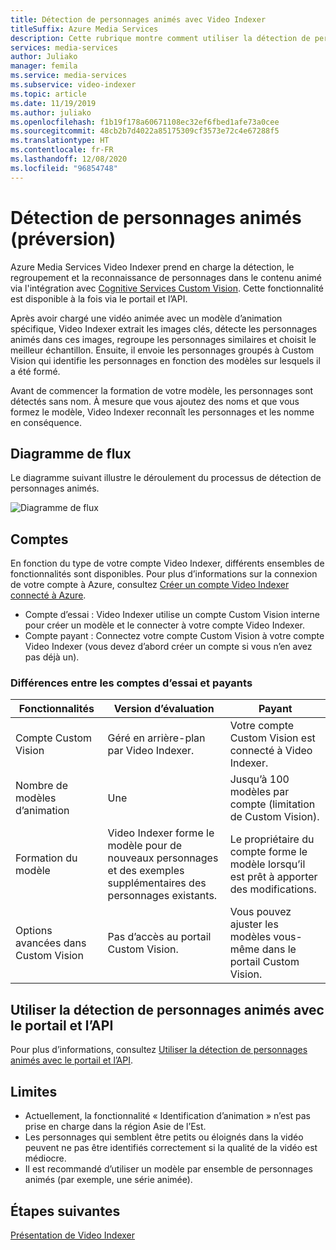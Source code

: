 ```yaml
---
title: Détection de personnages animés avec Video Indexer
titleSuffix: Azure Media Services
description: Cette rubrique montre comment utiliser la détection de personnages animés avec Video Indexer.
services: media-services
author: Juliako
manager: femila
ms.service: media-services
ms.subservice: video-indexer
ms.topic: article
ms.date: 11/19/2019
ms.author: juliako
ms.openlocfilehash: f1b19f178a60671108ec32ef6fbed1afe73a0cee
ms.sourcegitcommit: 48cb2b7d4022a85175309cf3573e72c4e67288f5
ms.translationtype: HT
ms.contentlocale: fr-FR
ms.lasthandoff: 12/08/2020
ms.locfileid: "96854748"
---
```

# <a name="animated-character-detection-preview"></a>Détection de personnages animés (préversion)

Azure Media Services Video Indexer prend en charge la détection, le regroupement et la reconnaissance de personnages dans le contenu animé via l'intégration avec [Cognitive Services Custom Vision](https://azure.microsoft.com/services/cognitive-services/custom-vision-service/). Cette fonctionnalité est disponible à la fois via le portail et l’API.

Après avoir chargé une vidéo animée avec un modèle d’animation spécifique, Video Indexer extrait les images clés, détecte les personnages animés dans ces images, regroupe les personnages similaires et choisit le meilleur échantillon. Ensuite, il envoie les personnages groupés à Custom Vision qui identifie les personnages en fonction des modèles sur lesquels il a été formé. 

Avant de commencer la formation de votre modèle, les personnages sont détectés sans nom. À mesure que vous ajoutez des noms et que vous formez le modèle, Video Indexer reconnaît les personnages et les nomme en conséquence.

## <a name="flow-diagram"></a>Diagramme de flux

Le diagramme suivant illustre le déroulement du processus de détection de personnages animés.

![Diagramme de flux](./media/animated-characters-recognition/flow.png)

## <a name="accounts"></a>Comptes

En fonction du type de votre compte Video Indexer, différents ensembles de fonctionnalités sont disponibles. Pour plus d’informations sur la connexion de votre compte à Azure, consultez [Créer un compte Video Indexer connecté à Azure](connect-to-azure.md).

* Compte d’essai : Video Indexer utilise un compte Custom Vision interne pour créer un modèle et le connecter à votre compte Video Indexer. 
* Compte payant : Connectez votre compte Custom Vision à votre compte Video Indexer (vous devez d’abord créer un compte si vous n’en avez pas déjà un).

### <a name="trial-vs-paid"></a>Différences entre les comptes d’essai et payants

|Fonctionnalités|Version d’évaluation|Payant|
|---|---|---|
|Compte Custom Vision|Géré en arrière-plan par Video Indexer. |Votre compte Custom Vision est connecté à Video Indexer.|
|Nombre de modèles d’animation|Une|Jusqu’à 100 modèles par compte (limitation de Custom Vision).|
|Formation du modèle|Video Indexer forme le modèle pour de nouveaux personnages et des exemples supplémentaires des personnages existants.|Le propriétaire du compte forme le modèle lorsqu’il est prêt à apporter des modifications.|
|Options avancées dans Custom Vision|Pas d’accès au portail Custom Vision.|Vous pouvez ajuster les modèles vous-même dans le portail Custom Vision.|

## <a name="use-the-animated-character-detection-with-portal--and-api"></a>Utiliser la détection de personnages animés avec le portail et l’API

Pour plus d’informations, consultez [Utiliser la détection de personnages animés avec le portail et l’API](animated-characters-recognition-how-to.md).

## <a name="limitations"></a>Limites

* Actuellement, la fonctionnalité « Identification d’animation » n’est pas prise en charge dans la région Asie de l’Est.
* Les personnages qui semblent être petits ou éloignés dans la vidéo peuvent ne pas être identifiés correctement si la qualité de la vidéo est médiocre.
* Il est recommandé d’utiliser un modèle par ensemble de personnages animés (par exemple, une série animée).

## <a name="next-steps"></a>Étapes suivantes

[Présentation de Video Indexer](video-indexer-overview.md)